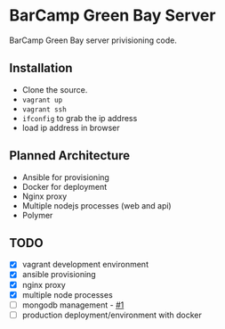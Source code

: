 BarCamp Green Bay Server
========================

BarCamp Green Bay server privisioning code.

## Installation

- Clone the source.
- `vagrant up`
- `vagrant ssh`
- `ifconfig` to grab the ip address
- load ip address in browser

## Planned Architecture

- Ansible for provisioning
- Docker for deployment
- Nginx proxy
- Multiple nodejs processes (web and api)
- Polymer

## TODO

- [x] vagrant development environment
- [x] ansible provisioning
- [x] nginx proxy
- [x] multiple node processes
- [ ] mongodb management - [#1](https://github.com/BarCampGreenBay/barcampgb.org-server/issues/1)
- [ ] production deployment/environment with docker
